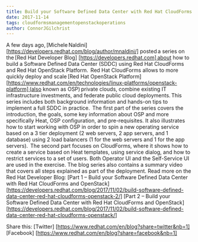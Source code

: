```yaml
---     
title: Build your Software Defined Data Center with Red Hat CloudForms and OpenStack 
date: 2017-11-14
tags: cloudformsmanagementopenstackoperations 
author: ConnorJGilchrist
---
```


A few days ago, [Michele Naldini] [https://developers.redhat.com/blog/author/mnaldini/] posted a series on the [Red Hat Developer Blog] [https://developers.redhat.com] about how to build a Software Defined Data Center (SDDC) using Red Hat CloudForms and Red Hat OpenStack Platform.  
Red Hat CloudForms allows to more quickly deploy and scale [Red Hat OpenStack Platform] [https://www.redhat.com/en/technologies/linux-platforms/openstack-platform] (also known as OSP) private clouds, combine existing IT infrastructure investments, and federate public cloud deployments. This series includes both background information and hands-on tips to implement a full SDDC in practice.  
The first part of the series covers the introduction, the goals, some key information about OSP and more specifically Heat, OSP configuration, and pre-requisites. It also illustrates how to start working with OSP in order to spin a new operating service based on a 3 tier deployment (2 web servers, 2 app servers, and 1 database) using 2 load balancers (1 for the web servers and 1 for the app servers).  
The second part focuses on CloudForms, where it shows how to create a service based on Heat templates, using service dialog, and how to restrict services to a set of users. Both Operator UI and the Self-Service UI are used in the exercise.
The blog series also contains a summary video that covers all steps explained as part of the deployment.
Read more on the Red Hat Developer Blog:
[Part 1 – Build your Software Defined Data Center with Red Hat CloudForms and OpenStack] [https://developers.redhat.com/blog/2017/11/02/build-software-defined-data-center-red-hat-cloudforms-openstack-2/]
[Part 2 – Build your Software Defined Data Center with Red Hat CloudForms and OpenStack] [https://developers.redhat.com/blog/2017/11/02/build-software-defined-data-center-red-hat-cloudforms-openstack/]

Share this:
[Twitter] [https://www.redhat.com/en/blog?share=twitter&nb=1]
[Facebook] [https://www.redhat.com/en/blog?share=facebook&nb=1]
